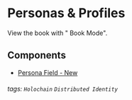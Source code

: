 # Personas & Profiles

View the book with "<i class="fa fa-book fa-fw"></i> Book Mode".

Components
---
- [Persona Field - New](/0rmgxxXlTJKL00uV14JD6w)


###### tags: `Holochain` `Distributed Identity`
